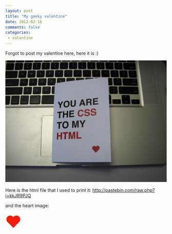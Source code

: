 ```yaml
---
layout: post
title: "My geeky valentine"
date: 2012-02-16
comments: false
categories:
 - valentine
---
```



Forgot to post my valentine here, here it is :)

![Valentine](/images/blog/valentine2012.jpg)

Here is the html file that I used to print it:
<a href="http://pastebin.com/raw.php?i=kkJR9PJQ">http://pastebin.com/raw.php?i=kkJR9PJQ</a>

and the heart image:

![Heart](/images/blog/valentine2012_heart.png)
